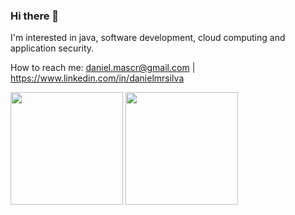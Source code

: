 ### Hi there 👋

I'm interested in java, software development, cloud computing and application security.

How to reach me: daniel.mascr@gmail.com | https://www.linkedin.com/in/danielmrsilva

<div>
  <img height="180em" src="https://github-readme-stats.vercel.app/api?username=dmrsilva&show_icons=true&theme=dark&include_all_commits=true&count_private=true"/>
  <img height="180em" src="https://github-readme-stats.vercel.app/api/top-langs/?username=dmrsilva&layout=compact&langs_count=7&theme=dark"/>
</div>

<!--
**dmrsilva/dmrsilva** is a ✨ _special_ ✨ repository because its `README.md` (this file) appears on your GitHub profile.

Here are some ideas to get you started:

- 🌱 Atualmente estou focando os meus estudos na linguagem java, 
- 👯 I’m looking to collaborate on ...
- 🤔 I’m looking for help with ...
- 💬 Ask me about ...
- 📫 How to reach me: ...
- 😄 Pronouns: ...
- ⚡ Fun fact: ...
-->
